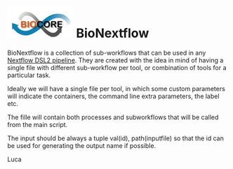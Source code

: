 # ![BioNextflow](https://github.com/CRG-CNAG/BioCoreMiscOpen/blob/master/logo/biocore-logo_small.png) BioNextflow

BioNextflow is a collection of sub-workflows that can be used in any [Nextflow DSL2 pipeline](https://www.nextflow.io/docs/latest/dsl2.html). They are created with the idea in mind of having a single file with different sub-workflow per tool, or combination of tools for a particular task. 

Ideally we will have a single file per tool, in which some custom parameters will indicate the containers, the command line extra parameters, the label etc. 

The fille will contain both processes and subworkflows that will be called from the main script. 

The input should be always a tuple val(id), path(inputfile) so that the id can be used for generating the output name if possible.

Luca

